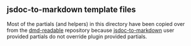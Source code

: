 ## jsdoc-to-markdown template files

Most of the partials (and helpers) in this directory have been copied over from the [dmd-readable](https://github.com/DarrenPaulWright/dmd-readable/) repository because [jsdoc-to-markdown](https://github.com/jsdoc2md/jsdoc-to-markdown) user provided partials do not override plugin provided partials.
